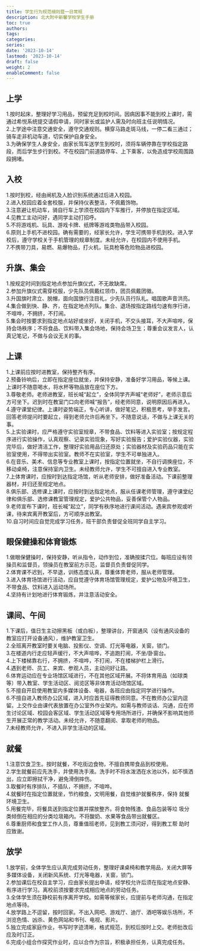 ```yaml
---
title: 学生行为规范细则暨一日常规
description: 北大附中新馨学校学生手册
toc: true
authors:
tags:
categories:
series:
date: '2023-10-14'
lastmod: '2023-10-14'
draft: false
weight: 2
enableComment: false
---
```

## 上学
1.按时起床，整理好学习用品，预留充足到校时间。因病因事不能到校上课时，需通过希悦系统提交请假申请，同时家长或监护人需及时向班主任说明情况。  
2.上学途中注意交通安全，遵守交通规则。横穿马路走斑马线，一停二看三通过；骑车走非机动车道，切实保护自身安全。  
3.为确保学生人身安全，由家长驾车送学生到校时，须将车辆停靠在学校指定路段，而后学生步行到校。不在校园门前道路停车、上下乘客，以免造成学校周围路段拥堵。  
## 入校
1.按时到校，经由闸机及人脸识别系统通过后进入校园。  
2.进入校园应着全套校服，并保持仪表整洁，不佩戴饰物。  
3.注意避让机动车，骑自行车上学须在校园内下车推行，并停放在指定区域。  
4.见教工主动问好，遇同学主动打招呼。  
5.不将游戏机、玩具、游戏卡牌、纸牌等游戏类物品带入校园。  
6.原则上手机不进校园。确有需要的，经家长允许，学生可携带手机到校。进入学校后，遵守学校关于手机管理的规章制度。未经允许，在校园内不使用手机。  
7.不携带刀具，易燃、易爆物品，打火机，玩具枪等危险物品进校园。  
## 升旗、集会
1.按规定时间到指定地点参加升旗仪式，不无故缺席。  
2.参加升旗仪式需穿校服，少先队员佩戴红领巾，团员佩戴团徽。  
3.升国旗时肃立、脱帽，面向国旗行注目礼，少先队员行队礼。唱国歌声音洪亮。  
4.集合做到快、静、齐，在指定地点列队。集合、退场按指定路线匀速有序行进，不喧哗，不拥挤，不打闹。  
5.集会时按要求到指定地点站好或坐好，关闭手机，不交头接耳，不大声喧哗，保持会场秩序；不将食品、饮料带入集会场地，保持会场卫生；尊重会议发言人，认真记笔记，不做与会议无关的事。  
## 上课
1.上课前应按时进教室，保持整齐有序。  
2.预备铃响后，立即在指定座位就坐，并保持安静，准备好学习用品，等候上课。上课时不随意喝水，将水杯等物品放在座位下方。  
3.尊敬老师。老师进教室，班长喊“起立”，全体同学齐声喊“老师好”，老师示意后方可坐下。迟到时在教室门口向老师喊“报告”，经老师同意，说明原因后再进入。  
4.遵守课堂纪律。上课时姿势端正，专心听讲，做好笔记，积极思考，举手发言。回答老师提问时要起立，得到老师允许后再坐下。不随意说话，不做与上课无关的事。  
5.上实验课时，应严格遵守实验室规章，不带食品、饮料等进入实验室；按规定程序进行实验操作，认真观察、记录实验现象，写好实验报告；爱护实验仪器，实验完毕后，做好清洁工作，整理好实验用品归还原处；实验器材及实验药品只能在实验室使用，不得带出实验室。教师不在实验室，学生不可单独进入。  
6.在音乐、美术、信息等专业教室上课时，按指定位置就坐，不自行调换座位，不移动桌椅，注意保持室内卫生。未经教师允许，学生不可擅自进入专业教室。  
7.上体育课时，应按时到达指定场馆，听从老师安排，做好准备活动。下课前整理器材，并归还至规定地点。  
8.俱乐部、选修课上课时，应按时到达指定地点，服从任课老师管理，遵守课堂纪律和俱乐部、选修课教室管理规定，爱护公共物品，妥善保管个人物品。  
9.老师宣布下课时，班长喊“起立”，同学有秩序地进行课间活动。遇来宾参观或听课，待来宾离开教室后，方可顺序出教室。  
10.自习时间应自觉完成学习任务，班干部负责督促全班同学自主学习。  
## 眼保健操和体育锻炼
1.做眼保健操时，保持安静，听从指令，动作到位，准确按揉穴位。每班应设有领操员和监督员，领操员在教室前方示范，监督员负责督促同学。  
2.体育课不迟到，不早退，训练态度认真，尊重体育老师，服从老师管理。  
3.进入体育场馆进行活动，应自觉遵守体育场馆管理规定，爱护公物及环境卫生，不带食品、饮料进入运动场所。  
4.坚持有计划地进行体育锻炼，并注意活动安全。  
## 课间、午间
1.下课后，值日生主动擦黑板（或白板），整理讲台，开窗通风（设有通风设备的教室应打开设备通风），维护教室卫生。  
2.全班离开教室时要关电脑、投影仪、空调、灯光等电器，关窗，锁门。  
3.在楼道内行走应轻声缓行，不大声喧哗，不追跑打闹，不坐/卧窗台。  
4.上下楼梯靠右行，不拥挤，不喧哗，不打闹，不在楼梯护栏上滑行。  
4.遇到老师、员工、来宾、参观人员，主动问好让路。  
6.体育运动应在专业场馆区域进行，不在其他区域开展。不将体育用品（如球类等）带入教室、学生活动区、阅览区等非体育活动场馆区域。  
5.不擅自开启使用教室内多媒体设备、电器，各班应由指定同学进行操作。  
6.不擅自进入教师办公区域，进入时应首先征得教师同意。不在教师办公室内逗留。上交作业由课代表放置在办公室外作业架内。如需与教师谈话、沟通，应在师生讨论区域、校园会客区域、学生活动区域等专用场所进行，并确保不影响其他师生开展正常的教学活动。未经允许，不随意翻阅、拿取老师的物品。  
7.未经教师允许，不进入非学生活动的区域。   
## 就餐
1.注意饮食卫生。按时就餐，不吃街边食物，不擅自携带食品到校使用。  
2.学生就餐前应先洗手，并使用洗手液。洗手时不将水泼洒在水池以外，如不慎洒出，应立即擦拭干净，避免滑倒摔伤。  
3.取餐时有序排队，不插队，不拥挤，不喧哗。  
4.就餐时在指定位置就坐，节约粮食，文明用餐，自觉维护就餐秩序，保持
就餐环境卫生。  
5.用餐完毕，将餐具送到指定位置并摆放整齐。将食物残渣、食品包装等垃
圾分类倾倒在相应的分类垃圾箱内。不将酸奶、水果等食品带出就餐区。  
6.尊重厨师和食堂工作人员，尊重值班老师，见到教工须问好，得到教工帮
助时应致谢。  
## 放学
1.放学前，全体学生应认真完成劳动任务，整理好课桌椅和教学用品，关闭大屏等多媒体设备，关闭新风系统、灯光等电器，关窗，锁门。  
2.参加课后在校自主学习，应由家长提出申请，经学校允许后须在指定地点安静、有序进行学习。离校前须按要求完成相应地点的劳动任务。  
3.全体学生须在静校前有序离开学校。如需等候家长，应提前与老师沟通，在指定地点等待。  
4.放学路上不逗留，按时回家。不出入网吧、游戏厅、迪厅、酒吧等娱乐场所，不浏览色情、凶杀、黄色网站和书刊、电视、影片。  
5.独立完成家庭作业，书写时字迹清晰，格式规范，到校后按时上交。老师批改后应及时订正。  
6.完成小组合作探究作业时，应以合作为宗旨，积极承担任务，认真完成任务。  